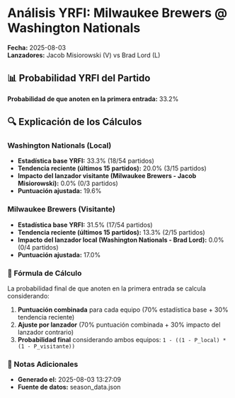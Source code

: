 # Análisis YRFI: Milwaukee Brewers @ Washington Nationals

**Fecha:** 2025-08-03  
**Lanzadores:** Jacob Misiorowski (V) vs Brad Lord (L)

## 📊 Probabilidad YRFI del Partido

**Probabilidad de que anoten en la primera entrada:** 33.2%

## 🔍 Explicación de los Cálculos

### Washington Nationals (Local)
- **Estadística base YRFI:** 33.3% (18/54 partidos)
- **Tendencia reciente (últimos 15 partidos):** 20.0% (3/15 partidos)
- **Impacto del lanzador visitante (Milwaukee Brewers - Jacob Misiorowski):** 0.0% (0/3 partidos)
- **Puntuación ajustada:** 19.6%

### Milwaukee Brewers (Visitante)
- **Estadística base YRFI:** 31.5% (17/54 partidos)
- **Tendencia reciente (últimos 15 partidos):** 13.3% (2/15 partidos)
- **Impacto del lanzador local (Washington Nationals - Brad Lord):** 0.0% (0/4 partidos)
- **Puntuación ajustada:** 17.0%

### 📝 Fórmula de Cálculo

La probabilidad final de que anoten en la primera entrada se calcula considerando:
1. **Puntuación combinada** para cada equipo (70% estadística base + 30% tendencia reciente)
2. **Ajuste por lanzador** (70% puntuación combinada + 30% impacto del lanzador contrario)
3. **Probabilidad final** considerando ambos equipos: `1 - ((1 - P_local) * (1 - P_visitante))`

### 📌 Notas Adicionales

- **Generado el:** 2025-08-03 13:27:09
- **Fuente de datos:** season_data.json

